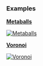 ### Examples ###

**[Metaballs](http://tantaman.github.com/paperjs-video-clipping/metaballs.html)**

[![Metaballs](http://tantaman.github.com/paperjs-video-clipping/res/img/01_metaballs.png)](http://tantaman.github.com/paperjs-video-clipping/metaballs.html)

**[Voronoi](http://tantaman.github.com/paperjs-video-clipping/metaballs.html)**

[![Voronoi](http://tantaman.github.com/paperjs-video-clipping/res/img/02_voronoi.png)](http://tantaman.github.com/paperjs-video-clipping/voronoi.html)
